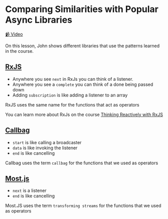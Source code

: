 # Comparing Similarities with Popular Async Libraries

[📹 Video](https://egghead.io/lessons/egghead-comparing-similarities-with-popular-async-libraries)

On this lesson, John shows different libraries that use the patterns learned in the course.

## [RxJS](https://rxjs.dev/)

- Anywhere you see `next` in RxJs you can think of a listener.
- Anywhere you see a `complete` you can think of a done being passed down
- Adding `subscription` is like adding a listener to an array

RxJS uses the same name for the functions that act as operators


You can learn more about RxJs on the course [Thinking Reactively with RxJS](https://egghead.io/courses/thinking-reactively-with-rxjs)

## [Callbag](https://github.com/callbag/callbag)

- `start` is like calling a broadcaster
- `data` is like invoking the listener
- `end` is like cancelling

Callbag uses the term `callbag` for the functions that we used as operators

## [Most.js](https://github.com/mostjs/core)

- `next` is a listener
- `end` is like cancelling

Most.JS uses the term `transforming streams` for the functions that we used as operators